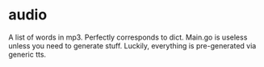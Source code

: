 # audio
A list of words in mp3. Perfectly corresponds to dict.
Main.go is useless unless you need to generate stuff. Luckily, everything is pre-generated via generic tts.
